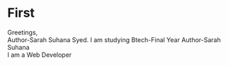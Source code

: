 # First
Greetings,
<br>
Author-Sarah Suhana Syed.
I am studying Btech-Final Year
Author-Sarah Suhana
<br>
I am a Web Developer